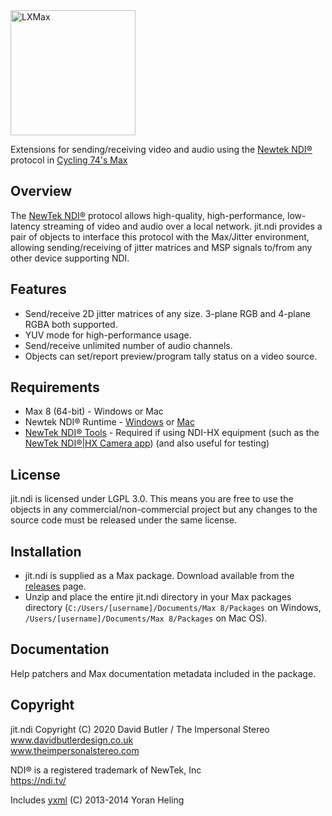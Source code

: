 <img alt="LXMax" src="https://raw.githubusercontent.com/impsnldavid/jit.ndi/develop/icon.png" width="200" height="200">

Extensions for sending/receiving video and audio using the [Newtek NDI®](https://ndi.tv/) protocol in [Cycling 74's Max](https://cycling74.com/products/max/)

## Overview

The [NewTek NDI®](https://ndi.tv/) protocol allows high-quality, high-performance, low-latency streaming of video and audio over a local network. jit.ndi provides a pair of objects to interface this protocol with the Max/Jitter environment, allowing sending/receiving of jitter matrices and MSP signals to/from any other device supporting NDI.

## Features
- Send/receive 2D jitter matrices of any size. 3-plane RGB and 4-plane RGBA both supported.
- YUV mode for high-performance usage.
- Send/receive unlimited number of audio channels.
- Objects can set/report preview/program tally status on a video source.

## Requirements
- Max 8 (64-bit) - Windows or Mac
- Newtek NDI® Runtime - [Windows](http://new.tk/NDIRedistV4) or [Mac](http://new.tk/NDIRedistV4Apple)
- [NewTek NDI® Tools](https://ndi.tv/tools/) - Required if using NDI-HX equipment (such as the [NewTek NDI®|HX Camera app](https://www.newtek.com/software/ndi-camera/)) (and also useful for testing)

## License
jit.ndi is licensed under LGPL 3.0. This means you are free to use the objects in any commercial/non-commercial project but any changes to the source code must be released under the same license.

## Installation
- jit.ndi is supplied as a Max package. Download available from the [releases](https://github.com/impsnldavid/jit.ndi/releases/latest) page.
- Unzip and place the entire jit.ndi directory in your Max packages directory (`C:/Users/[username]/Documents/Max 8/Packages` on Windows, `/Users/[username]/Documents/Max 8/Packages` on Mac OS).

## Documentation
Help patchers and Max documentation metadata included in the package.

## Copyright
jit.ndi Copyright (C) 2020 David Butler / The Impersonal Stereo  
www.davidbutlerdesign.co.uk  
www.theimpersonalstereo.com  

NDI® is a registered trademark of NewTek, Inc  
https://ndi.tv/

Includes [yxml](https://dev.yorhel.nl/yxml) (C) 2013-2014 Yoran Heling
